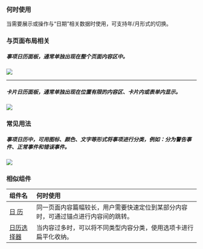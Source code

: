 


### 何时使用

当需要展示或操作与“日期”相关数据时使用，可支持年/月形式的切换。

### 与页面布局相关

##### 事项日历面板，通常单独出现在整个页面内容区中。
<img src="https://oteam-tdesign-1258344706.cos.ap-guangzhou.myqcloud.com/site/design/%E6%97%A5%201.png"/>

<hr />

##### 卡片日历面板，通常单独出现在位置有限的内容区、卡片内或表单内显示。
<img src="https://oteam-tdesign-1258344706.cos.ap-guangzhou.myqcloud.com/site/design/%E6%97%A5%202.png"/>

### 常见用法

##### 事项日历中，可用图标、颜色、文字等形式将事项进行分类，例如：分为警告事件、正常事件和错误事件。
<img src="https://oteam-tdesign-1258344706.cos.ap-guangzhou.myqcloud.com/site/design/%E6%97%A5%203.png"/>


### 相似组件

| 组件名 | 何时使用                                                                       |
| :----- | :----------------------------------------------------------------------------- |
| [日 历](./calendar) | 同一页面内容篇幅较长，用户需要快速定位到某部分内容时，可通过锚点进行内容间的跳转。 |
| [日历选择器](./DatePicker)| 当内容过多时，可以将不同类型内容分类，使用选项卡进行扁平化收纳。                |
